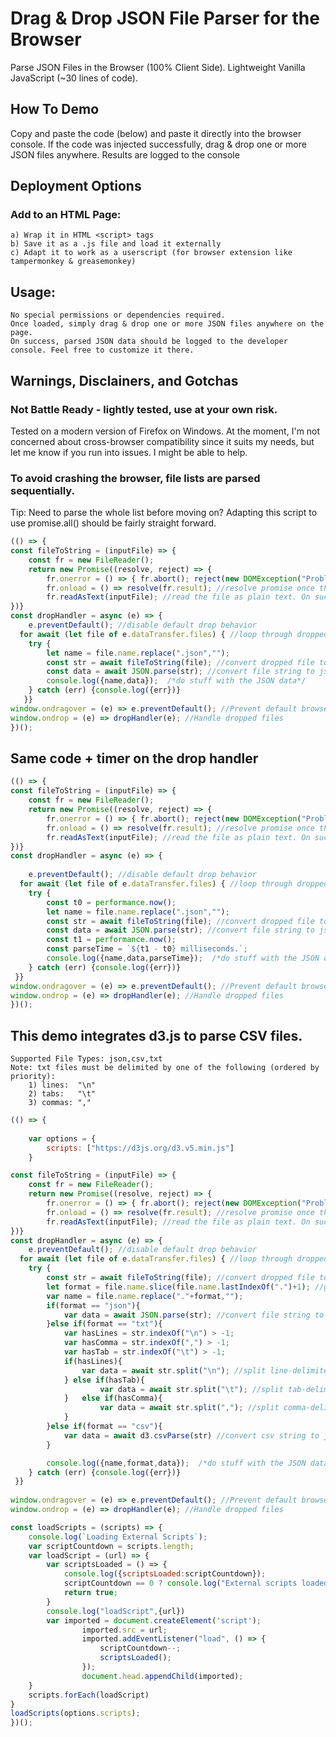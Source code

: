 # Drag & Drop JSON File Parser for the Browser
 Parse JSON Files in the Browser (100% Client Side). Lightweight Vanilla JavaScript (~30 lines of code).  

## How To Demo 
Copy and paste the code (below) and paste it directly into the browser console.
If the code was injected successfully, drag & drop one or more JSON files anywhere.
Results are logged to the console

## Deployment Options
 ### Add to an HTML Page:
	a) Wrap it in HTML <script> tags
	b) Save it as a .js file and load it externally 
	c) Adapt it to work as a userscript (for browser extension like tampermonkey & greasemonkey)
    
## Usage:
	No special permissions or dependencies required.
	Once loaded, simply drag & drop one or more JSON files anywhere on the page. 
	On success, parsed JSON data should be logged to the developer console. Feel free to customize it there.

## Warnings, Disclainers, and Gotchas
### Not Battle Ready - lightly tested, use at your own risk.
Tested on a modern version of Firefox on Windows. At the moment, I'm not concerned about cross-browser compatibility since it suits my needs, but let me know if you run into issues. I might be able to help.
### To avoid crashing the browser, file lists are parsed sequentially.
Tip: Need to parse the whole list before moving on? Adapting this script to use promise.all() should be fairly straight forward.
```javascript
(() => {
const fileToString = (inputFile) => {
	const fr = new FileReader();
	return new Promise((resolve, reject) => {
		fr.onerror = () => { fr.abort(); reject(new DOMException("Problem parsing input file."));} //handle file read error
		fr.onload = () => resolve(fr.result); //resolve promise once the file is loaded
		fr.readAsText(inputFile); //read the file as plain text. On success, the promise resolves, passign the result back to the dropHandler function
})}
const dropHandler = async (e) => {
	e.preventDefault(); //disable default drop behavior
  for await (let file of e.dataTransfer.files) { //loop through dropped files
	try {
		let name = file.name.replace(".json","");
		const str = await fileToString(file); //convert dropped file to string
		const data = await JSON.parse(str); //convert file string to json
		console.log({name,data});  /*do stuff with the JSON data*/
	} catch (err) {console.log({err})}
   }}
window.ondragover = (e) => e.preventDefault(); //Prevent default browser behavior
window.ondrop = (e) => dropHandler(e); //Handle dropped files
})();
```
## Same code + timer on the drop handler
```javascript
(() => {
const fileToString = (inputFile) => {
	const fr = new FileReader();
	return new Promise((resolve, reject) => {
		fr.onerror = () => { fr.abort(); reject(new DOMException("Problem parsing input file."));} //handle file read error
		fr.onload = () => resolve(fr.result); //resolve promise once the file is loaded
		fr.readAsText(inputFile); //read the file as plain text. On success, the promise resolves, passign the result back to the dropHandler function
})}
const dropHandler = async (e) => {
	
	e.preventDefault(); //disable default drop behavior
  for await (let file of e.dataTransfer.files) { //loop through dropped files
	try {
		const t0 = performance.now();	
		let name = file.name.replace(".json","");
		const str = await fileToString(file); //convert dropped file to string
		const data = await JSON.parse(str); //convert file string to json
		const t1 = performance.now();
		const parseTime = `${t1 - t0} milliseconds.`;
		console.log({name,data,parseTime});  /*do stuff with the JSON data*/	
	} catch (err) {console.log({err})}
 }}
window.ondragover = (e) => e.preventDefault(); //Prevent default browser behavior
window.ondrop = (e) => dropHandler(e); //Handle dropped files
})();
```
## This demo integrates d3.js to parse CSV files. 
	Supported File Types: json,csv,txt
	Note: txt files must be delimited by one of the following (ordered by priority):
		1) lines:  "\n"
		2) tabs:   "\t"		
		3) commas: ","

```javascript
(() => {
	
	var options = {
		scripts: ["https://d3js.org/d3.v5.min.js"]
	}

const fileToString = (inputFile) => {
	const fr = new FileReader();
	return new Promise((resolve, reject) => {
		fr.onerror = () => { fr.abort(); reject(new DOMException("Problem parsing input file."));} //handle file read error
		fr.onload = () => resolve(fr.result); //resolve promise once the file is loaded
		fr.readAsText(inputFile); //read the file as plain text. On success, the promise resolves, passign the result back to the dropHandler function
})}
const dropHandler = async (e) => {
	e.preventDefault(); //disable default drop behavior
  for await (let file of e.dataTransfer.files) { //loop through dropped files
	try {
		const str = await fileToString(file); //convert dropped file to string
		let format = file.name.slice(file.name.lastIndexOf(".")+1); //get assumed format from file name
		var name = file.name.replace("."+format,"");
		if(format == "json"){
			var data = await JSON.parse(str); //convert file string to json
		}else if(format == "txt"){
			var hasLines = str.indexOf("\n") > -1;
			var hasComma = str.indexOf(",") > -1;
			var hasTab = str.indexOf("\t") > -1;
			if(hasLines){
				var data = await str.split("\n"); //split line-delimited list
			} else if(hasTab){
					var data = await str.split("\t"); //split tab-delimited list
			}	else if(hasComma){
					var data = await str.split(","); //split comma-delimited list
			} 
		}else if(format == "csv"){
			var data = await d3.csvParse(str) //convert csv string to json
		}

		console.log({name,format,data});  /*do stuff with the JSON data*/	
	} catch (err) {console.log({err})}
 }}
 
window.ondragover = (e) => e.preventDefault(); //Prevent default browser behavior
window.ondrop = (e) => dropHandler(e); //Handle dropped files

const loadScripts = (scripts) => {
	console.log(`Loading External Scripts`);
	var scriptCountdown = scripts.length;
	var loadScript = (url) => {
		var scriptsLoaded = () => {
			console.log({scriptsLoaded:scriptCountdown});
			scriptCountdown == 0 ? console.log("External scripts loaded. Ready to parse!") : null;
			return true;
		}
		console.log("loadScript",{url})
		var imported = document.createElement('script');
				imported.src = url;
				imported.addEventListener("load", () => {
					scriptCountdown--;
					scriptsLoaded();
				});
				document.head.appendChild(imported);
	}
	scripts.forEach(loadScript)
}
loadScripts(options.scripts);
})();
```
